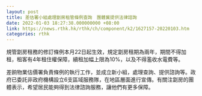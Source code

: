 ```yaml
---
layout: post
title: 差估署小組處理劏房租管條例查詢　團體冀提供法律諮詢
date: 2022-01-03 18:27:38.000000000 +08:00
link: https://news.rthk.hk/rthk/ch/component/k2/1627157-20220103.htm
categories: rthk
---
```


規管劏房租務的修訂條例本月22日起生效，規定劏房租期為兩年，期間不得加租，租客有4年租住權保障，續租加幅上限為10%，以及不得濫收水電費等。

差餉物業估價署負責條例的執行工作，並成立新小組，處理查詢、提供諮詢等。政府已委託非政府機構設立6支區域服務隊，在地區層面進行宣傳。有關注劏房的團體表示，希望居民能夠得到法律諮詢服務，讓他們有更多保障。
